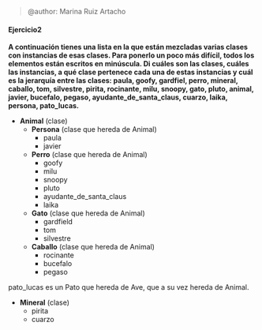 > @author: Marina Ruiz Artacho

#### Ejercicio2
**A continuación tienes una lista en la que están mezcladas varias clases con instancias de esas clases. Para ponerlo un poco más difícil, todos los elementos están escritos en minúscula. Di cuáles son las clases, cuáles las instancias, a qué clase pertenece cada una de estas instancias y cuál es la jerarquía entre las clases: paula, goofy, gardfiel, perro, mineral, caballo, tom, silvestre, pirita, rocinante, milu, snoopy, gato, pluto, animal, javier, bucefalo, pegaso, ayudante_de_santa_claus, cuarzo, laika, persona, pato_lucas.**
* **Animal** (clase)
  * **Persona** (clase que hereda de Animal)
    * paula
    * javier
  * **Perro** (clase que hereda de Animal)
    * goofy
    * milu
    * snoopy
    * pluto
    * ayudante_de_santa_claus
    * laika
  * **Gato** (clase que hereda de Animal)
    * gardfield
    * tom
    * silvestre
  * **Caballo** (clase que hereda de Animal)
    * rocinante
    * bucefalo
    * pegaso

pato_lucas es un Pato que hereda de Ave, que a su vez hereda de Animal.


* **Mineral** (clase)
  * pirita
  * cuarzo

